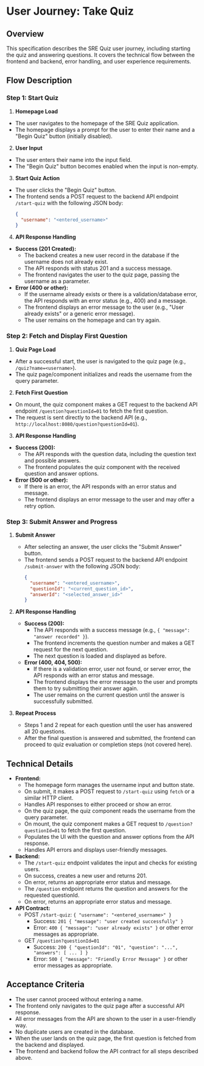 # User Journey: Take Quiz

## Overview

This specification describes the SRE Quiz user journey, including starting the quiz and answering questions. It covers the technical flow between the frontend and backend, error handling, and user experience requirements.

## Flow Description

### Step 1: Start Quiz

1. **Homepage Load**

- The user navigates to the homepage of the SRE Quiz application.
- The homepage displays a prompt for the user to enter their name and a "Begin Quiz" button (initially disabled).

2. **User Input**

- The user enters their name into the input field.
- The "Begin Quiz" button becomes enabled when the input is non-empty.

3. **Start Quiz Action**

- The user clicks the "Begin Quiz" button.
- The frontend sends a POST request to the backend API endpoint `/start-quiz` with the following JSON body:
  ```json
  {
    "username": "<entered_username>"
  }
  ```

4. **API Response Handling**

- **Success (201 Created):**
  - The backend creates a new user record in the database if the username does not already exist.
  - The API responds with status 201 and a success message.
  - The frontend navigates the user to the quiz page, passing the username as a parameter.
- **Error (400 or other):**
  - If the username already exists or there is a validation/database error, the API responds with an error status (e.g., 400) and a message.
  - The frontend displays an error message to the user (e.g., "User already exists" or a generic error message).
  - The user remains on the homepage and can try again.

### Step 2: Fetch and Display First Question

1. **Quiz Page Load**

- After a successful start, the user is navigated to the quiz page (e.g., `/quiz?name=<username>`).
- The quiz page/component initializes and reads the username from the query parameter.

2. **Fetch First Question**

- On mount, the quiz component makes a GET request to the backend API endpoint `/question?questionId=01` to fetch the first question.
- The request is sent directly to the backend API (e.g., `http://localhost:8080/question?questionId=01`).

3. **API Response Handling**

- **Success (200):**
  - The API responds with the question data, including the question text and possible answers.
  - The frontend populates the quiz component with the received question and answer options.
- **Error (500 or other):**
  - If there is an error, the API responds with an error status and message.
  - The frontend displays an error message to the user and may offer a retry option.

### Step 3: Submit Answer and Progress

1. **Submit Answer**

   - After selecting an answer, the user clicks the "Submit Answer" button.
   - The frontend sends a POST request to the backend API endpoint `/submit-answer` with the following JSON body:
     ```json
     {
       "username": "<entered_username>",
       "questionId": "<current_question_id>",
       "answerId": "<selected_answer_id>"
     }
     ```

2. **API Response Handling**

   - **Success (200):**
     - The API responds with a success message (e.g., `{ "message": "answer recorded" }`).
     - The frontend increments the question number and makes a GET request for the next question.
     - The next question is loaded and displayed as before.
   - **Error (400, 404, 500):**
     - If there is a validation error, user not found, or server error, the API responds with an error status and message.
     - The frontend displays the error message to the user and prompts them to try submitting their answer again.
     - The user remains on the current question until the answer is successfully submitted.

3. **Repeat Process**
   - Steps 1 and 2 repeat for each question until the user has answered all 20 questions.
   - After the final question is answered and submitted, the frontend can proceed to quiz evaluation or completion steps (not covered here).

## Technical Details

- **Frontend:**
  - The homepage form manages the username input and button state.
  - On submit, it makes a POST request to `/start-quiz` using `fetch` or a similar HTTP client.
  - Handles API responses to either proceed or show an error.
  - On the quiz page, the quiz component reads the username from the query parameter.
  - On mount, the quiz component makes a GET request to `/question?questionId=01` to fetch the first question.
  - Populates the UI with the question and answer options from the API response.
  - Handles API errors and displays user-friendly messages.
- **Backend:**
  - The `/start-quiz` endpoint validates the input and checks for existing users.
  - On success, creates a new user and returns 201.
  - On error, returns an appropriate error status and message.
  - The `/question` endpoint returns the question and answers for the requested questionId.
  - On error, returns an appropriate error status and message.
- **API Contract:**
  - POST `/start-quiz`: `{ "username": "<entered_username>" }`
    - Success: `201 { "message": "user created successfully" }`
    - Error: `400 { "message": "user already exists" }` or other error messages as appropriate.
  - GET `/question?questionId=01`
    - Success: `200 { "questionId": "01", "question": "...", "answers": [ ... ] }`
    - Error: `500 { "message": "Friendly Error Message" }` or other error messages as appropriate.

## Acceptance Criteria

- The user cannot proceed without entering a name.
- The frontend only navigates to the quiz page after a successful API response.
- All error messages from the API are shown to the user in a user-friendly way.
- No duplicate users are created in the database.
- When the user lands on the quiz page, the first question is fetched from the backend and displayed.
- The frontend and backend follow the API contract for all steps described above.
